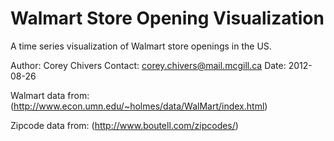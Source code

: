 Walmart Store Opening Visualization
===================================

A time series visualization of Walmart store openings in the US.

Author: Corey Chivers
Contact: corey.chivers@mail.mcgill.ca
Date: 2012-08-26

Walmart data from:
(http://www.econ.umn.edu/~holmes/data/WalMart/index.html)

Zipcode data from:
(http://www.boutell.com/zipcodes/)

